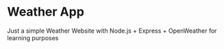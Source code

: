 # Weather App

Just a simple Weather Website with Node.js + Express + OpenWeather for learning purposes